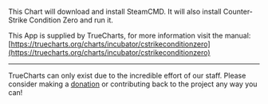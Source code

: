 This Chart will download and install SteamCMD. It will also install Counter-Strike Condition Zero and run it.

This App is supplied by TrueCharts, for more information visit the manual: [https://truecharts.org/charts/incubator/cstrikeconditionzero](https://truecharts.org/charts/incubator/cstrikeconditionzero)

---

TrueCharts can only exist due to the incredible effort of our staff.
Please consider making a [donation](https://truecharts.org/about/sponsor) or contributing back to the project any way you can!
